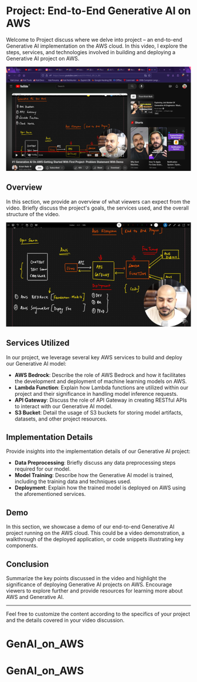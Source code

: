 # Project: End-to-End Generative AI on AWS

Welcome to Project discuss where we delve into  project – an end-to-end Generative AI implementation on the AWS cloud. In this video, I explore the steps, services, and technologies involved in building and deploying a Generative AI project on AWS.

![GenAI on aws](Pictures/Screenshot_2024-05-08_23_17_40.png)

## Overview

In this section, we provide an overview of what viewers can expect from the video. Briefly discuss the project's goals, the services used, and the overall structure of the video.

![GenAI on aws](Pictures/Screenshot_2024-05-08_23_19_33.png)
## Services Utilized

In our project, we leverage several key AWS services to build and deploy our Generative AI model:

- **AWS Bedrock**: Describe the role of AWS Bedrock and how it facilitates the development and deployment of machine learning models on AWS.
- **Lambda Function**: Explain how Lambda functions are utilized within our project and their significance in handling model inference requests.
- **API Gateway**: Discuss the role of API Gateway in creating RESTful APIs to interact with our Generative AI model.
- **S3 Bucket**: Detail the usage of S3 buckets for storing model artifacts, datasets, and other project resources.

## Implementation Details

Provide insights into the implementation details of our Generative AI project:

- **Data Preprocessing**: Briefly discuss any data preprocessing steps required for our model.
- **Model Training**: Describe how the Generative AI model is trained, including the training data and techniques used.
- **Deployment**: Explain how the trained model is deployed on AWS using the aforementioned services.

## Demo

In this section, we showcase a demo of our end-to-end Generative AI project running on the AWS cloud. This could be a video demonstration, a walkthrough of the deployed application, or code snippets illustrating key components.

## Conclusion

Summarize the key points discussed in the video and highlight the significance of deploying Generative AI projects on AWS. Encourage viewers to explore further and provide resources for learning more about AWS and Generative AI.

---

Feel free to customize the content according to the specifics of your project and the details covered in your video discussion.


# GenAI_on_AWS
# GenAI_on_AWS
